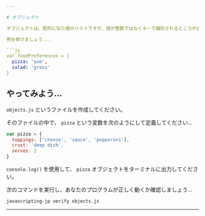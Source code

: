 ```yaml
---

# オブジェクト

オブジェクトは、配列に似た値のリストですが、値が整数ではなくキーで識別されるところが違います。

例を挙げましょう...

```js
var foodPreferences = {
  pizza: 'yum',
  salad: 'gross'
}
```

## やってみよう...

`objects.js` というファイルを作成してください。

そのファイルの中で、 `pizza` という変数を次のようにして定義してください...

```js
var pizza = {
  toppings: ['cheese', 'sauce', 'pepperoni'],
  crust: 'deep dish',
  serves: 2
}
```

`console.log()` を使用して、 `pizza` オブジェクトをターミナルに出力してください。

次のコマンドを実行し、あなたのプログラムが正しく動くか確認しましょう...

`javascripting-jp verify objects.js`

---
```

